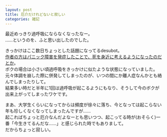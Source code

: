 ```yaml
---
layout: post
title: 厄介だけれどないと寂しい
categories: 雑記
---
```


最近めっきり過呼吸にならなくなったなー。  
……というのを、ふと思い出したのでした。

きっかけはここ数日ちょっとした話題になってるdesubot。  
[作者の方はパニック障害を発症したことで、死を身近に考えるようになったのだとか][Ref1]。  
ボクの場合は小さい頃過呼吸をきっかけに似たような状態になっていました。  
元々体調を崩した際に併発してしまったのが、いつの間にか離人症なんかとも絡んでしまったりして。  
結果多い時だと半年に1回は過呼吸が起こるようにもなり、そうして今のボクが出来上がってしまったワケです。

まあ、大学生くらいになってからは頻度が徐々に落ち、今となっては起こらない年も珍しくなくなってしまったんですが……  
起こればちょっと厄介なんだよなーとも思いつつ、起こってる時が(おそらく)一番「今生きてるんだな……」と感じられた時でもありまして。  
だからちょっと寂しい。

[Ref1]: https://news.livedoor.com/article/detail/20262615/
